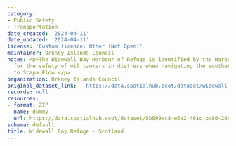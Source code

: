 ```yaml
---
category:
- Public Safety
- Transportation
date_created: '2024-04-11'
date_updated: '2024-04-11'
license: 'Custom licence: Other (Not Open)'
maintainer: Orkney Islands Council
notes: <p>The Widewall Bay Harbour of Refuge is identified by the Harbour Authority
  for the safety of oil tankers in distress when navigating the southern approach
  to Scapa Flow.</p>
organization: Orkney Islands Council
original_dataset_link: ' https://data.spatialhub.scot/dataset/widewall_bay_refuge-oi'
records: null
resources:
- format: ZIP
  name: dummy
  url: https://data.spatialhub.scot/dataset/5b099ac8-e3a2-461c-ba80-20961eef2aa3/resource/ed948884-e116-4246-9ae9-d6992d3b72db/download/ccc-anchorages.zip
schema: default
title: Widewall Bay Refuge - Scotland
---
```

